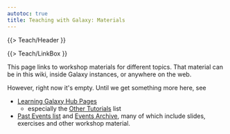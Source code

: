 ```yaml
---
autotoc: true
title: Teaching with Galaxy: Materials
---
```

{{> Teach/Header }}



{{> Teach/LinkBox }}

This page links to workshop materials for different topics.  That material can be in this wiki, inside Galaxy instances, or anywhere on the web.



However, right now it's empty.  Until we get something more here, see

* [Learning Galaxy Hub Pages](/src/learn/index.md)
  * especially the [Other Tutorials](/src/learn/index.md#other-tutorials) list
* [Past Events list](/src/events/index.md#past-events) and [Events Archive](/src/events/archive/index.md), many of which include slides, exercises and other workshop material.
